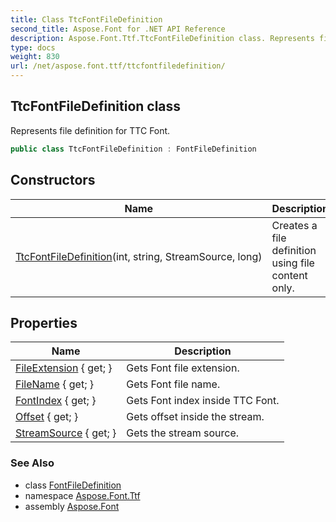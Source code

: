 ```yaml
---
title: Class TtcFontFileDefinition
second_title: Aspose.Font for .NET API Reference
description: Aspose.Font.Ttf.TtcFontFileDefinition class. Represents file definition for TTC Font
type: docs
weight: 830
url: /net/aspose.font.ttf/ttcfontfiledefinition/
---
```

## TtcFontFileDefinition class

Represents file definition for TTC Font.

```csharp
public class TtcFontFileDefinition : FontFileDefinition
```

## Constructors

| Name | Description |
| --- | --- |
| [TtcFontFileDefinition](ttcfontfiledefinition/)(int, string, StreamSource, long) | Creates a file definition using file content only. |

## Properties

| Name | Description |
| --- | --- |
| [FileExtension](../../aspose.font.sources/fontfiledefinition/fileextension/) { get; } | Gets Font file extension. |
| [FileName](../../aspose.font.sources/fontfiledefinition/filename/) { get; } | Gets Font file name. |
| [FontIndex](../../aspose.font.ttf/ttcfontfiledefinition/fontindex/) { get; } | Gets Font index inside TTC Font. |
| [Offset](../../aspose.font.sources/fontfiledefinition/offset/) { get; } | Gets offset inside the stream. |
| [StreamSource](../../aspose.font.sources/fontfiledefinition/streamsource/) { get; } | Gets the stream source. |

### See Also

* class [FontFileDefinition](../../aspose.font.sources/fontfiledefinition/)
* namespace [Aspose.Font.Ttf](../../aspose.font.ttf/)
* assembly [Aspose.Font](../../)


